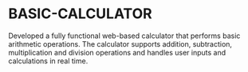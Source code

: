 # BASIC-CALCULATOR
Developed a fully functional web-based calculator that performs basic arithmetic operations. The calculator supports addition, subtraction, multiplication and division operations and handles user inputs and calculations in real time.
